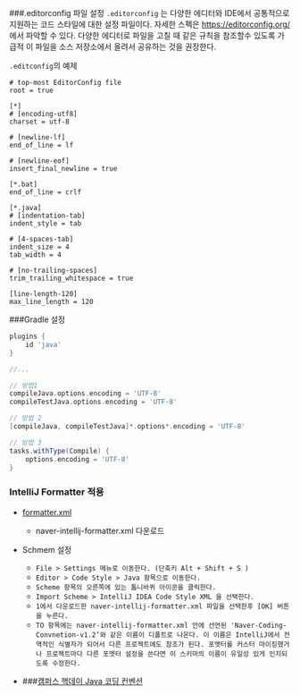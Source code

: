 ###.editorconfig 파일 설정
`.editorconfig` 는 다양한 에디터와 IDE에서 공통적으로 지원하는 코드 스타일에 대한 설정 파일이다. 자세한 스펙은 https://editorconfig.org/ 에서 파악할 수 있다. 다양한 에디터로 파일을 고칠 때 같은 규칙을 참조할수 있도록 가급적 이 파일을 소스 저장소에서 올려서 공유하는 것을 권장한다.

`.editconfig`의 예제
```editorconfig
# top-most EditorConfig file
root = true

[*]
# [encoding-utf8]
charset = utf-8

# [newline-lf]
end_of_line = lf

# [newline-eof]
insert_final_newline = true

[*.bat]
end_of_line = crlf

[*.java]
# [indentation-tab]
indent_style = tab

# [4-spaces-tab]
indent_size = 4
tab_width = 4

# [no-trailing-spaces]
trim_trailing_whitespace = true

[line-length-120]
max_line_length = 120
```

###Gradle 설정
```groovy
plugins {
    id 'java'
}

//...

// 방법1
compileJava.options.encoding = 'UTF-8'
compileTestJava.options.encoding = 'UTF-8'

// 방법 2
[compileJava, compileTestJava]*.options*.encoding = 'UTF-8'

// 방법 3
tasks.withType(Compile) {
    options.encoding = 'UTF-8'
}
```

### IntelliJ Formatter 적용
- [formatter.xml](https://github.com/naver/hackday-conventions-java/blob/master/rule-config/naver-intellij-formatter.xml)
    - naver-intellij-formatter.xml 다운로드
- Schmem 설정
    - `File > Settings 메뉴로 이동한다. (단축키 Alt + Shift + S )`
    - `Editor > Code Style > Java 항목으로 이동한다.`
    - `Scheme 항목의 오른쪽에 있는 톱니바퀴 아이콘을 클릭한다.`
    - `Import Scheme > IntelliJ IDEA Code Style XML 을 선택한다.`
    - `1에서 다운로드한 naver-intellij-formatter.xml 파일을 선택한후 [OK] 버튼을 누른다.`
    - `TO 항목에는 naver-intellij-formatter.xml 안에 선언된 'Naver-Coding-Convnetion-v1.2’와 같은 이름이 디폴트로 나온다. 이 이름은 IntelliJ에서 전역적인 식별자가 되어서 다른 프로젝트에도 참조가 된다. 포멧터를 커스터 마이징했거나 프로젝트마다 다른 포멧터 설정을 쓴다면 이 스키마의 이름이 유일성 있게 인지되도록 수정한다.`
    
- ###[캠퍼스 핵데이 Java 코딩 컨벤션](https://naver.github.io/hackday-conventions-java/#editorconfig)